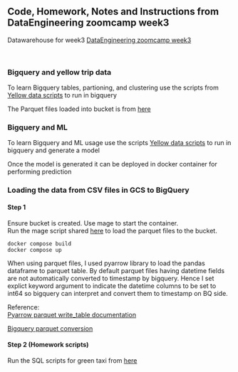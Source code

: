 ## Code, Homework, Notes and Instructions from DataEngineering zoomcamp week3

Datawarehouse for week3 <a href="https://github.com/DataTalksClub/data-engineering-zoomcamp/tree/main/03-data-warehouse">DataEngineering zoomcamp week3</a>

<br/>

### Bigquery and yellow trip data
To learn Bigquery tables, partioning, and clustering use the scripts from <a href="https://github.com/DataTalksClub/data-engineering-zoomcamp/tree/main/03-data-warehouse">Yellow data scripts</a> to run in bigquery

The Parquet files loaded into bucket is from  <a href="https://github.com/DataTalksClub/nyc-tlc-data/releases/tag/yellow">here</a>

### Bigquery and ML
To learn Bigquery and ML usage use the scripts <a href="./db_scripts/">Yellow data scripts</a> to run in bigquery and generate a model <br/>

Once the model is generated it can be deployed in docker container for performing prediction

### Loading the data from CSV files in GCS to BigQuery


#### Step 1 
Ensure bucket is created. Use mage to start the container.
<br/>
Run the mage script shared <a href="./mage_scripts/">here</a> to load the parquet files to the bucket. 

```
docker compose build
docker compose up
```

When using parquet files, I used pyarrow library to load the pandas dataframe to parquet table. By default parquet files having datetime fields are not automatically converted to timestamp by bigquery. Hence I set explict keyword argument to indicate the datetime columns to be set to int64 so bigquery can interpret and convert them to timestamp on BQ side. 

Reference: </br>
<a href="https://arrow.apache.org/docs/python/generated/pyarrow.parquet.write_table.html#pyarrow.parquet.write_table">Pyarrow parquet write_table documentation</a>

<a href="https://cloud.google.com/bigquery/docs/loading-data-cloud-storage-parquet#parquet_conversions">Bigquery parquet conversion</a>

#### Step 2 (Homework scripts)
Run the SQL scripts for green taxi from <a href="./db_scripts/">here</a>  <br/>  

